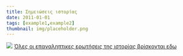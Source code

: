 ```yaml
---
title: Σημειώσεις ιστορίας
date: 2011-01-01
tags: [example1,example2]
thumbnail: img/placeholder.png
---
```

![](http://2.bp.blogspot.com/_I1FJP4mlhuI/TMYhtGLdjwI/AAAAAAAAAjQ/6rKAOSoJdU8/s320/history-id.jpg) 
[Όλες οι επαναληπτικες ερωτήσεις της ιστορίας βρίσκονται εδω](http://gymnasioker4.referata.com/)
